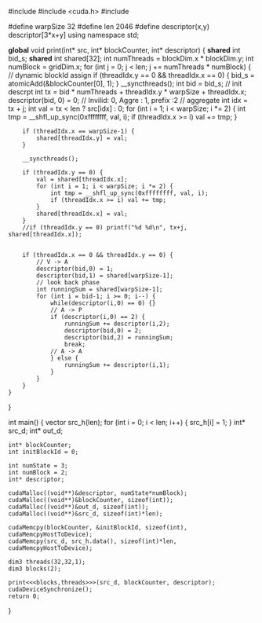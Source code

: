 #include <iostream>
#include <cuda.h>
#include <vector>

#define warpSize 32
#define len 2046
#define descriptor(x,y) descriptor[3*x+y]
using namespace std;

__global__ void print(int* src, int* blockCounter, int* descriptor) {
    __shared__ int bid_s;
    __shared__ int shared[32];
    int numThreads = blockDim.x * blockDim.y;
    int numBlock = gridDim.x;
    for (int j = 0; j < len; j += numThreads * numBlock) {
        // dynamic blockId assign
        if (threadIdx.y == 0 && threadIdx.x == 0) {
            bid_s = atomicAdd(&blockCounter[0], 1);
        }
        __syncthreads();
        int bid = bid_s;
        // init descrpt
        int tx = bid * numThreads + threadIdx.y * warpSize + threadIdx.x;
        descriptor(bid, 0) = 0; // Invilid: 0, Aggre : 1, prefix :2
        // aggregate
        int idx = tx + j;
        int val = tx < len ? src[idx] : 0;
        for (int i = 1; i < warpSize; i *= 2) {
            int tmp = __shfl_up_sync(0xffffffff, val, i);
            if (threadIdx.x >= i) val += tmp;
        }

        if (threadIdx.x == warpSize-1) {
            shared[threadIdx.y] = val;
        }

        __syncthreads();

        if (threadIdx.y == 0) {
            val = shared[threadIdx.x];
            for (int i = 1; i < warpSize; i *= 2) {
                int tmp = __shfl_up_sync(0xffffffff, val, i);
                if (threadIdx.x >= i) val += tmp;
            }
            shared[threadIdx.x] = val;
        }
        //if (threadIdx.y == 0) printf("%d %d\n", tx+j, shared[threadIdx.x]);


        if (threadIdx.x == 0 && threadIdx.y == 0) {
            // V -> A
            descriptor(bid,0) = 1;
            descriptor(bid,1) = shared[warpSize-1];
            // look back phase
            int runningSum = shared[warpSize-1];
            for (int i = bid-1; i >= 0; i--) {
                while(descriptor(i,0) == 0) {}
                // A -> P
                if (descriptor(i,0) == 2) {
                    runningSum += descriptor(i,2);
                    descriptor(bid,0) = 2;
                    descriptor(bid,2) = runningSum;
                    break;
                // A -> A
                } else {
                    runningSum += descriptor(i,1);
                }
            }
        }
    }
}

int main() {
    vector<int> src_h(len);
    for (int i = 0; i < len; i++) {
        src_h[i] = 1;
    }
    int* src_d;
    int* out_d;

    int* blockCounter;
    int initBlockId = 0;

    int numState = 3;
    int numBlock = 2;
    int* descriptor;

    cudaMalloc((void**)&descriptor, numState*numBlock);
    cudaMalloc((void**)&blockCounter, sizeof(int));
    cudaMalloc((void**)&out_d, sizeof(int));
    cudaMalloc((void**)&src_d, sizeof(int)*len);

    cudaMemcpy(blockCounter, &initBlockId, sizeof(int), cudaMemcpyHostToDevice);
    cudaMemcpy(src_d, src_h.data(), sizeof(int)*len, cudaMemcpyHostToDevice);

    dim3 threads(32,32,1);
    dim3 blocks(2);

    print<<<blocks,threads>>>(src_d, blockCounter, descriptor);
    cudaDeviceSynchronize();
    return 0;
}
